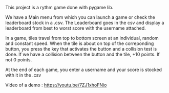 This project is a rythm game done with pygame lib.

We have a Main menu from which you can launch a game or check the leaderboard stock in a .csv.
The Leaderboard goes in the csv and display a leaderboard from best to worst score with the username attached.

In a game, tiles travel from top to bottom screen at an individual, random and constant speed. When the tile is about on top of the correponding button, you press the key that activates the button and a collision test is done. If we have a collision between the button and the tile, +10 points. If not 0 points.

At the end of each game, you enter a username and your score is stocked with it in the .csv


Video of a demo : https://youtu.be/7ZJ1xhoFNio
